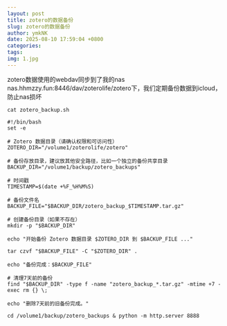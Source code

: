 ```yaml
---
layout: post
title: zotero的数据备份
slug: zotero的数据备份
author: ymkNK
date: 2025-08-10 17:59:04 +0800
categories: 
tags: 
img: 1.jpg
---
```



zotero数据使用的webdav同步到了我的nas
nas.hhmzzy.fun:8446/dav/zoterolife/zotero下，我们定期备份数据到icloud， 防止nas损坏


```
cat zotero_backup.sh

#!/bin/bash
set -e

# Zotero 数据目录（请确认权限和可访问性）
ZOTERO_DIR="/volume1/zoterolife/zotero"

# 备份存放目录，建议放其他安全路径，比如一个独立的备份共享目录
BACKUP_DIR="/volume1/backup/zotero_backups"

# 时间戳
TIMESTAMP=$(date +%F_%H%M%S)

# 备份文件名
BACKUP_FILE="$BACKUP_DIR/zotero_backup_$TIMESTAMP.tar.gz"

# 创建备份目录（如果不存在）
mkdir -p "$BACKUP_DIR"

echo "开始备份 Zotero 数据目录 $ZOTERO_DIR 到 $BACKUP_FILE ..."

tar czvf "$BACKUP_FILE" -C "$ZOTERO_DIR" .

echo "备份完成：$BACKUP_FILE"

# 清理7天前的备份
find "$BACKUP_DIR" -type f -name "zotero_backup_*.tar.gz" -mtime +7 -exec rm {} \;

echo "删除7天前的旧备份完成。"

```

```
cd /volume1/backup/zotero_backups & python -m http.server 8888

```
